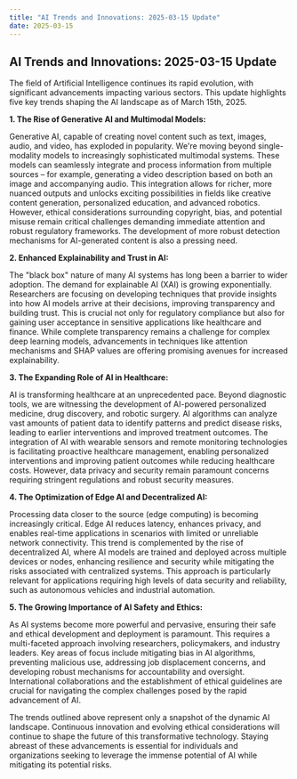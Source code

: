 ```yaml
---
title: "AI Trends and Innovations: 2025-03-15 Update"
date: 2025-03-15
---
```


## AI Trends and Innovations: 2025-03-15 Update

The field of Artificial Intelligence continues its rapid evolution, with significant advancements impacting various sectors. This update highlights five key trends shaping the AI landscape as of March 15th, 2025.

**1. The Rise of Generative AI and Multimodal Models:**

Generative AI, capable of creating novel content such as text, images, audio, and video, has exploded in popularity.  We're moving beyond single-modality models to increasingly sophisticated multimodal systems.  These models can seamlessly integrate and process information from multiple sources – for example, generating a video description based on both an image and accompanying audio.  This integration allows for richer, more nuanced outputs and unlocks exciting possibilities in fields like creative content generation, personalized education, and advanced robotics.  However, ethical considerations surrounding copyright, bias, and potential misuse remain critical challenges demanding immediate attention and robust regulatory frameworks.  The development of more robust detection mechanisms for AI-generated content is also a pressing need.

**2.  Enhanced Explainability and Trust in AI:**

The "black box" nature of many AI systems has long been a barrier to wider adoption.  The demand for explainable AI (XAI) is growing exponentially.  Researchers are focusing on developing techniques that provide insights into how AI models arrive at their decisions, improving transparency and building trust.  This is crucial not only for regulatory compliance but also for gaining user acceptance in sensitive applications like healthcare and finance.  While complete transparency remains a challenge for complex deep learning models, advancements in techniques like attention mechanisms and SHAP values are offering promising avenues for increased explainability.

**3.  The Expanding Role of AI in Healthcare:**

AI is transforming healthcare at an unprecedented pace.  Beyond diagnostic tools, we are witnessing the development of AI-powered personalized medicine, drug discovery, and robotic surgery.  AI algorithms can analyze vast amounts of patient data to identify patterns and predict disease risks, leading to earlier interventions and improved treatment outcomes.  The integration of AI with wearable sensors and remote monitoring technologies is facilitating proactive healthcare management, enabling personalized interventions and improving patient outcomes while reducing healthcare costs.  However, data privacy and security remain paramount concerns requiring stringent regulations and robust security measures.

**4.  The Optimization of Edge AI and Decentralized AI:**

Processing data closer to the source (edge computing) is becoming increasingly critical.  Edge AI reduces latency, enhances privacy, and enables real-time applications in scenarios with limited or unreliable network connectivity.  This trend is complemented by the rise of decentralized AI, where AI models are trained and deployed across multiple devices or nodes, enhancing resilience and security while mitigating the risks associated with centralized systems.  This approach is particularly relevant for applications requiring high levels of data security and reliability, such as autonomous vehicles and industrial automation.

**5.  The Growing Importance of AI Safety and Ethics:**

As AI systems become more powerful and pervasive, ensuring their safe and ethical development and deployment is paramount.  This requires a multi-faceted approach involving researchers, policymakers, and industry leaders.  Key areas of focus include mitigating bias in AI algorithms, preventing malicious use, addressing job displacement concerns, and developing robust mechanisms for accountability and oversight. International collaborations and the establishment of ethical guidelines are crucial for navigating the complex challenges posed by the rapid advancement of AI.


The trends outlined above represent only a snapshot of the dynamic AI landscape.  Continuous innovation and evolving ethical considerations will continue to shape the future of this transformative technology.  Staying abreast of these advancements is essential for individuals and organizations seeking to leverage the immense potential of AI while mitigating its potential risks.

